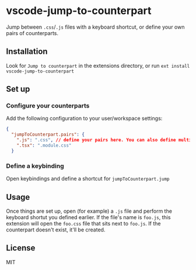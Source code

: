 # vscode-jump-to-counterpart

Jump between `.css`/`.js` files with a keyboard shortcut, or define your own pairs of counterparts.

## Installation

Look for `Jump to counterpart` in the extensions directory, or run `ext install vscode-jump-to-counterpart`

## Set up

### Configure your counterparts

Add the following configuration to your user/workspace settings:

```json
{
  "jumpToCounterpart.pairs": {
    ".js": ".css", // define your pairs here. You can also define multiple pairs
    ".tsx": ".module.css"
  }
```

### Define a keybinding

Open keybindings and define a shortcut for `jumpToCounterpart.jump`

## Usage

Once things are set up, open (for example) a `.js` file and perform the keyboard shortut you defined earlier. If the file's name is `foo.js`, this extension will open the `foo.css` file that sits next to `foo.js`. If the counterpart doesn't exist, it'll be created.

## License

MIT